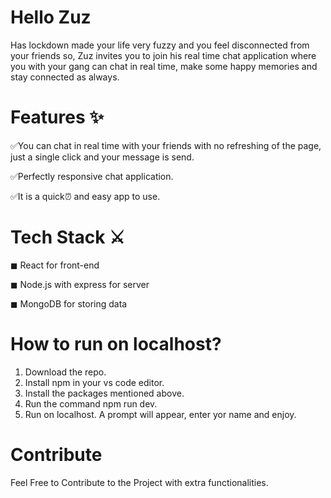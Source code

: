 # Hello Zuz
Has lockdown made your life very fuzzy and you feel disconnected from your friends so, Zuz invites you to join his real time chat application where you with your gang can chat in real time, make some happy memories and stay connected as always.


# Features ✨

✅You can chat in real time with your friends with no refreshing of the page, just a single click and your message is send.

✅Perfectly responsive chat application.

✅It is a quick⏰ and easy app to use.


# Tech Stack ⚔

◼ React for front-end

◼ Node.js with express for server

◼ MongoDB for storing data


# How to run on localhost?

1. Download the repo.
2. Install npm in your vs code editor.
3. Install the packages mentioned above.
4. Run the command npm run dev.
5. Run on localhost. A prompt will appear, enter yor name and enjoy.


# Contribute

Feel Free to Contribute to the Project with extra functionalities.

